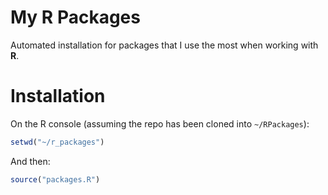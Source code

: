 # My R Packages

Automated installation for packages that I use the most when working with **R**.

# Installation

On the R console (assuming the repo has been cloned into `~/RPackages`):

```R
setwd("~/r_packages")
```

And then:

```R
source("packages.R")
```
